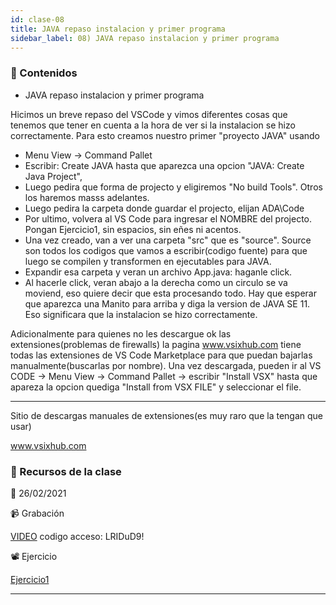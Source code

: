```yaml
---
id: clase-08
title: JAVA repaso instalacion y primer programa
sidebar_label: 08) JAVA repaso instalacion y primer programa
---
```




### 📝 Contenidos

- JAVA repaso instalacion y primer programa

Hicimos un breve repaso del VSCode y vimos diferentes cosas que tenemos que tener en cuenta a la hora de ver si la instalacion se hizo correctamente. Para esto creamos nuestro primer "proyecto JAVA" usando

- Menu View -> Command Pallet
- Escribir: Create JAVA hasta que aparezca una opcion "JAVA: Create Java Project",
- Luego pedira que forma de projecto y eligiremos "No build Tools". Otros los haremos masss adelantes.
- Luego pedira la carpeta donde guardar el projecto, elijan ADA\Code
- Por ultimo, volvera al VS Code para ingresar el NOMBRE del projecto. Pongan Ejercicio1, sin espacios, sin eñes ni acentos.
- Una vez creado, van a ver una carpeta "src" que es "source". Source son todos los codigos que vamos a escribir(codigo fuente) para que luego se compilen y transformen en ejecutables para JAVA.
- Expandir esa carpeta y veran un archivo App.java: haganle click.
- Al hacerle click, veran abajo a la derecha como un circulo se va moviend, eso quiere decir que esta procesando todo. Hay que esperar que aparezca una Manito para arriba y diga la version de JAVA SE 11.
Eso significara que la instalacion se hizo correctamente.

Adicionalmente para quienes no les descargue ok las extensiones(problemas de firewalls) la pagina
www.vsixhub.com tiene todas las extensiones de VS Code Marketplace para que puedan bajarlas manualmente(buscarlas por nombre).
Una vez descargada, pueden ir al VS CODE -> Menu View -> Command Pallet -> escribir "Install VSX" hasta que apareza la opcion quediga "Install  from VSX FILE" y seleccionar el file.


---

Sitio de descargas manuales de extensiones(es muy raro que la tengan que usar)

www.vsixhub.com 

### 🚀 Recursos de la clase

📆 26/02/2021

📹 Grabación

[VIDEO](https://us02web.zoom.us/rec/share/bDHGwd9Fj-moLX0QXUbqtdj0-erY8NXyUozInqH1veLcJNH-ZAo9vLWJ-HJdUHTl.idcrY2R0TBWPFCFB)
codigo acceso: LRIDuD9!

📽 Ejercicio

[Ejercicio1](https://6ta-backend-online.adaitw.org/clases/08/Ejercicio1.txt)

---

